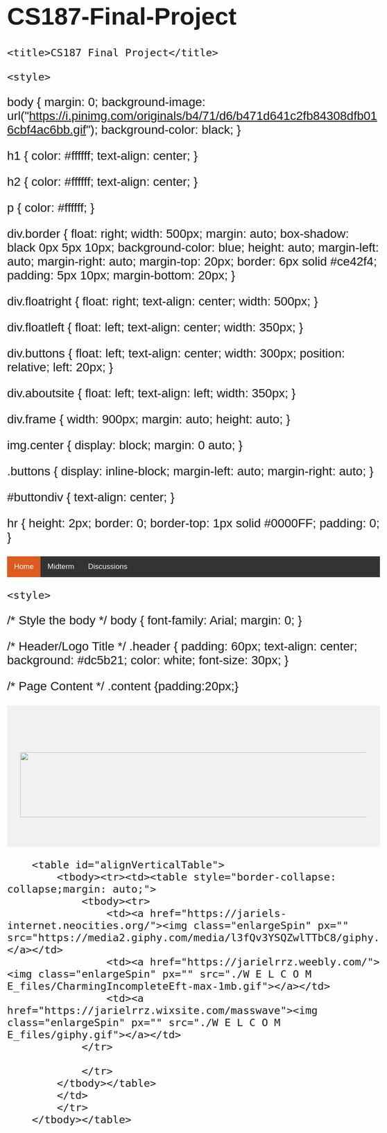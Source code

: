 # CS187-Final-Project
 <!DOCTYPE html>
<html>
    
    <title>CS187 Final Project</title>
<meta charset="UTF-8">
<meta name="viewport" content="width=device-width, initial-scale=1">
<link rel="stylesheet" href="https://www.w3schools.com/w3css/4/w3.css">
<link rel="stylesheet" href="./W E L C O M E_files/style.css">
<link rel="stylesheet" href="https://cdnjs.cloudflare.com/ajax/libs/font-awesome/4.3.0/css/font-awesome.min.css">
<link rel="icon" href="https://lh3.googleusercontent.com/proxy/_dttW0tboswHHHFvVioQxJkLVbfJie-sXRYFMx0k0ceytnjf5DYM3LpIvXm35wZc8kM_K60z3EjSwc_zOV18-aLaGBb6OSyP2m3aWWxlPAh7A41FledV0_v0fjyq2OJ26B5u8g" type="image/gif" sizes="16x16">

    <style>
body {
    margin: 0;
    background-image: url("https://i.pinimg.com/originals/b4/71/d6/b471d641c2fb84308dfb016cbf4ac6bb.gif");
    background-color: black;
}

h1 {
    color: #ffffff;
    text-align: center;
}

h2 {
    color: #ffffff;
    text-align: center;
}

p {
    color: #ffffff;
}

div.border {
	  float: right;
    width: 500px;
    margin: auto;
    box-shadow: black 0px 5px 10px;
    background-color: blue;
    height: auto;
    margin-left: auto;
    margin-right: auto;
    margin-top: 20px;
    border: 6px solid #ce42f4;
    padding: 5px 10px;
    margin-bottom: 20px;
}

div.floatright {
	float: right;
	text-align: center;
	width: 500px;
}

div.floatleft {
	float: left;
	text-align: center;
	width: 350px;
}

div.buttons {
	float: left;
	text-align: center;
	width: 300px;
  position: relative;
  left: 20px;
}


div.aboutsite {
	float: left;
	text-align: left;
	width: 350px;
}

div.frame {
    width: 900px;
    margin: auto;
    height: auto;
}

img.center {
    display: block;
    margin: 0 auto;
}

.buttons {
    display: inline-block;
    margin-left: auto;
    margin-right: auto;
}

#buttondiv {
   text-align: center;
}

hr {
    height: 2px;
    border: 0;
    border-top: 1px solid #0000FF;
    padding: 0; 
}
</style>
    
<!-- Navigation Bar -->
<style>
body {
  margin: 0;
  font-size: 28px;
  font-family: Arial, Helvetica, sans-serif;
}

.header {
  background-color: #f1f1f1;
  padding: 30px;
  text-align: center;
}

#navbar {
  overflow: hidden;
  background-color: #333;
}

#navbar a {
  float: left;
  display: block;
  color: #f2f2f2;
  text-align: center;
  padding: 14px 16px;
  text-decoration: none;
  font-size: 17px;
}

#navbar a:hover {
  background-color: #ddd;
  color: black;
}

#navbar a.active {
  background-color: #dc5b21;
  color: white;
}

.content {
  padding: 16px;
}

.sticky {
  position: fixed;
  top: 0;
  width: 100%;
}

.sticky + .content {
  padding-top: 60px;
}
</style>
<body>

<div id="navbar">
  <a class="active" href="javascript:void(0)">Home</a>
  <a href="javascript:void(0)">Midterm</a>
  <a href="javascript:void(0)">Discussions</a>
</div>

<script>
window.onscroll = function() {myFunction()};

var navbar = document.getElementById("navbar");
var sticky = navbar.offsetTop;

function myFunction() {
  if (window.pageYOffset >= sticky) {
    navbar.classList.add("sticky")
  } else {
    navbar.classList.remove("sticky");
  }
}
</script>
    
<!-- Header -->
    <style>
/* Style the body */
body {
  font-family: Arial;
  margin: 0;
}

/* Header/Logo Title */
.header {
  padding: 60px;
  text-align: center;
  background: #dc5b21;
  color: white;
  font-size: 30px;
}

/* Page Content */
.content {padding:20px;}
</style>
<body>

<div class="header">
    <h1 class="w3-xxxlarge w3-animate-bottom"><img src="https://static1.textcraft.net/data1/2/f/2f0c76662add0322dbe826815a3f181978b4932e85a11c487579257fbbdd86aea897157db05d8419da39a3ee5e6b4b0d3255bfef95601890afd80709da247ef8e8054a38abe2b070748ca722.png" width="1700" height="150"></img></h1>
    </div>
</div>
  </div>
</header>
<!-- Modal -->

		<table id="alignVerticalTable">
			<tbody><tr><td><table style="border-collapse: collapse;margin: auto;">
				<tbody><tr>
					<td><a href="https://jariels-internet.neocities.org/"><img class="enlargeSpin" px="" src="https://media2.giphy.com/media/l3fQv3YSQZwlTTbC8/giphy.gif"></a></td>
					<td><a href="https://jarielrrz.weebly.com/"><img class="enlargeSpin" px="" src="./W E L C O M E_files/CharmingIncompleteEft-max-1mb.gif"></a></td>
					<td><a href="https://jarielrrz.wixsite.com/masswave"><img class="enlargeSpin" px="" src="./W E L C O M E_files/giphy.gif"></a></td>
				</tr>
                    
				</tr>
			</tbody></table>
			</td>
			</tr>
		</tbody></table>
    
</body>
</html>